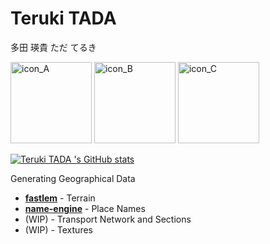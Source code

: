 
# Teruki TADA 

多田 瑛貴 ただ てるき

<img src="https://github.com/TadaTeruki/TadaTeruki/assets/69315285/fc09884a-8a21-4d4d-9e03-ac44b9339417" alt="icon_A" width="130px"></img>
<img src="https://github.com/TadaTeruki/TadaTeruki/assets/69315285/d29044d0-aec4-459e-8cfb-0529bd127a1b" alt="icon_B" width="130px"></img>
<img src="https://github.com/TadaTeruki/TadaTeruki/assets/69315285/e70838e8-f433-47d2-8809-b02818d3d528" alt="icon_C" width="130px"></img>

[![Teruki TADA 's GitHub stats](https://github-readme-stats.vercel.app/api?username=TadaTeruki)](https://github.com/anuraghazra/github-readme-stats)

Generating Geographical Data

- [**fastlem**](https://github.com/TadaTeruki/fastlem) - Terrain<br>
- [**name-engine**](https://github.com/TadaTeruki/name-engine) - Place Names<br>
- (WIP) - Transport Network and Sections
- (WIP) - Textures
